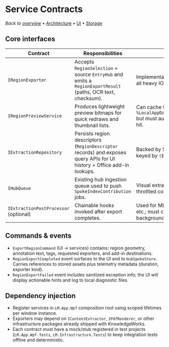 # Service Contracts

_Back to [overview](README.md)_ • [Architecture](architecture.md) • [UI](ui-workflow.md) • [Storage](data-storage.md)

## Core interfaces
| Contract | Responsibilities | Notes |
| --- | --- | --- |
| `IRegionExporter` | Accepts `RegionSelection` + source `EntryHub` and emits a `RegionExportResult` (paths, OCR text, checksum). | Implementations must be pure and cancellable; all heavy IO occurs off the UI thread. |
| `IRegionPreviewService` | Produces lightweight preview bitmaps for quick redraws and thumbnail lists. | Can cache to `%LocalAppData%/KnowledgeWorks/cache/extractor` but must auto-evict when offline disk quotas are hit. |
| `IExtractionRepository` | Persists region descriptors (`RegionDescriptor` records) and exposes query APIs for UI history + Office add-in lookups. | Backed by SQLite; ensures idempotent upsert keyed by `(EntryHubId, RegionHash)`. |
| `IHubQueue` | Existing hub ingestion queue used to push `SpokeIndexContribution` jobs. | Visual extractor adds a `Extraction` job type with throttled concurrency. |
| `IExtractionPostProcessor` (optional) | Chainable hooks invoked after export completes. | Used for ML tagging, color palette detection, etc.; must complete within 2s or run via background job. |

## Commands & events
- `ExportRegionCommand` (UI → services) contains: region geometry, annotation text, tags, requested exporters, and add-in destinations.
- `RegionExportCompleted` event surfaces to the UI and to `HubSpokeStore`. Carries references to stored assets plus telemetry metadata (duration, exporter kind).
- `RegionExportFailed` event includes sanitized exception info; the UI will display actionable hints and log to local diagnostic files.

## Dependency injection
- Register services in `LM.App.Wpf` composition root using scoped lifetimes per window instance.
- Exporters may depend on `IContentExtractor`, `IPdfRenderer`, or other infrastructure packages already shipped with KnowledgeWorks.
- Each contract must have a mock/stub registered in test projects (`LM.App.Wpf.Tests`, `LM.Infrastructure.Tests`) to keep integration tests offline and deterministic.
